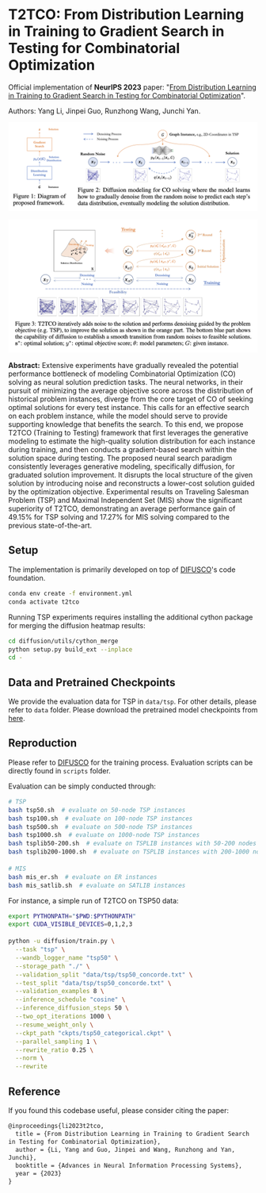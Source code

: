# T2TCO: From Distribution Learning in Training to Gradient Search in Testing for Combinatorial Optimization

Official implementation of **NeurIPS 2023** paper: "[From Distribution Learning in Training to Gradient Search in Testing for Combinatorial Optimization](https://www.researchgate.net/publication/375239515_From_Distribution_Learning_in_Training_to_Gradient_Search_in_Testing_for_Combinatorial_Optimization)".

Authors: Yang Li, Jinpei Guo, Runzhong Wang, Junchi Yan.

![fig1](figs/fig1.png)

![fig2](figs/fig2.png)

**Abstract:** Extensive experiments have gradually revealed the potential performance bottleneck of modeling Combinatorial Optimization (CO) solving as neural solution prediction tasks. The neural networks, in their pursuit of minimizing the average objective score across the distribution of historical problem instances, diverge from the core target of CO of seeking optimal solutions for every test instance. This calls for an effective search on each problem instance, while the model should serve to provide supporting knowledge that benefits the search. To this end, we propose T2TCO (Training to Testing) framework  that first leverages the generative modeling to estimate the high-quality solution distribution for each instance during training, and then conducts a gradient-based search within the solution space during testing. The proposed neural search paradigm consistently leverages generative modeling, specifically diffusion, for graduated solution improvement. It disrupts the local structure of the given solution by introducing noise and reconstructs a lower-cost solution guided by the optimization objective.  Experimental results on Traveling Salesman Problem (TSP) and Maximal Independent Set (MIS) show the significant superiority of T2TCO, demonstrating an average performance gain of 49.15% for TSP solving and 17.27% for MIS solving compared to the previous state-of-the-art.

## Setup

The implementation is primarily developed on top of [DIFUSCO](https://github.com/Edward-Sun/DIFUSCO)'s code foundation.

```bash
conda env create -f environment.yml
conda activate t2tco
```

Running TSP experiments requires installing the additional cython package for merging the diffusion heatmap results:

```bash
cd diffusion/utils/cython_merge
python setup.py build_ext --inplace
cd -
```

## Data and Pretrained Checkpoints

We provide the evaluation data for TSP in `data/tsp`. For other details, please refer to `data` folder. Please download the pretrained model checkpoints from [here](https://drive.google.com/drive/folders/1IjaWtkqTAs7lwtFZ24lTRspE0h1N6sBH?usp=sharing).

## Reproduction

Please refer to [DIFUSCO](https://github.com/Edward-Sun/DIFUSCO) for the training process. Evaluation scripts can be directly found in `scripts` folder.

Evaluation can be simply conducted through:

```bash
# TSP
bash tsp50.sh  # evaluate on 50-node TSP instances
bash tsp100.sh  # evaluate on 100-node TSP instances
bash tsp500.sh  # evaluate on 500-node TSP instances
bash tsp1000.sh  # evaluate on 1000-node TSP instances
bash tsplib50-200.sh  # evaluate on TSPLIB instances with 50-200 nodes
bash tsplib200-1000.sh  # evaluate on TSPLIB instances with 200-1000 nodes

# MIS
bash mis_er.sh  # evaluate on ER instances
bash mis_satlib.sh  # evaluate on SATLIB instances
```

For instance, a simple run of T2TCO on TSP50 data:

```bash
export PYTHONPATH="$PWD:$PYTHONPATH"
export CUDA_VISIBLE_DEVICES=0,1,2,3

python -u diffusion/train.py \
  --task "tsp" \
  --wandb_logger_name "tsp50" \
  --storage_path "./" \
  --validation_split "data/tsp/tsp50_concorde.txt" \
  --test_split "data/tsp/tsp50_concorde.txt" \
  --validation_examples 8 \
  --inference_schedule "cosine" \
  --inference_diffusion_steps 50 \
  --two_opt_iterations 1000 \
  --resume_weight_only \
  --ckpt_path "ckpts/tsp50_categorical.ckpt" \
  --parallel_sampling 1 \
  --rewrite_ratio 0.25 \
  --norm \
  --rewrite
```

## Reference

If you found this codebase useful, please consider citing the paper:

```
@inproceedings{li2023t2tco,
  title = {From Distribution Learning in Training to Gradient Search in Testing for Combinatorial Optimization},
  author = {Li, Yang and Guo, Jinpei and Wang, Runzhong and Yan, Junchi},
  booktitle = {Advances in Neural Information Processing Systems},
  year = {2023}
}
```
